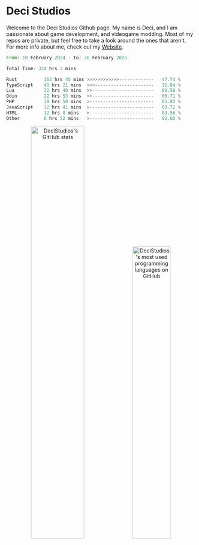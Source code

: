 # Deci Studios
Welcome to the Deci Studios Github page. My name is Deci, and I am passionate about game development, and videogame modding. Most of my repos are private, but feel free to take a look around the ones that aren't.
For more info about me, check out my <a href="https://decidev.co.uk" target="_blank">Website</a>.
<!--START_SECTION:waka-->

```rust
From: 10 February 2024 - To: 26 February 2025

Total Time: 334 hrs 3 mins

Rust          162 hrs 45 mins >>>>>>>>>>>>-------------   47.74 %
TypeScript    40 hrs 21 mins  >>>----------------------   11.84 %
Lua           32 hrs 40 mins  >>-----------------------   09.58 %
Odin          22 hrs 53 mins  >>-----------------------   06.71 %
PHP           19 hrs 50 mins  >------------------------   05.82 %
JavaScript    12 hrs 41 mins  >------------------------   03.72 %
HTML          12 hrs 8 mins   >------------------------   03.56 %
Other         6 hrs 52 mins   >------------------------   02.02 %
```

<!--END_SECTION:waka-->
<p align="center">
  <a href="https://github.com/anuraghazra/github-readme-stats" target="_blank"><img src="https://github-readme-stats.vercel.app/api?username=decistudios&show_icons=true&count_private=true&theme=omni&hide_border=true" alt="DeciStudios's GitHub stats" width="53.1%" /></a>
  <a href="https://github.com/anuraghazra/github-readme-stats" target="_blank"><img width="44.7%" src="https://github-readme-stats.vercel.app/api/top-langs/?username=decistudios&theme=omni&layout=compact&hide_border=true&langs_count=6" alt="DeciStudios's most used programming languages on GitHub" /></a>
</p>



